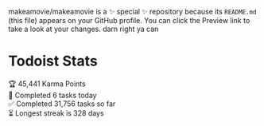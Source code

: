 makeamovie/makeamovie is a ✨ special ✨ repository because its `README.md` (this file) appears on your GitHub profile.
You can click the Preview link to take a look at your changes. darn right ya can

# Todoist Stats

<!-- TODO-IST:START -->
🏆  45,441 Karma Points           
🌸  Completed 6 tasks today           
✅  Completed 31,756 tasks so far           
⏳  Longest streak is 328 days
<!-- TODO-IST:END -->